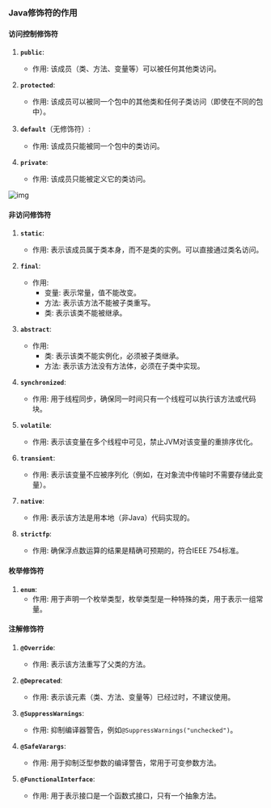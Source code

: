### Java修饰符的作用

#### 访问控制修饰符
1. **`public`**:
   - 作用: 该成员（类、方法、变量等）可以被任何其他类访问。
   
2. **`protected`**:
   - 作用: 该成员可以被同一个包中的其他类和任何子类访问（即使在不同的包中）。
   
3. **`default`**（无修饰符）:
   - 作用: 该成员只能被同一个包中的类访问。
   
4. **`private`**:
   - 作用: 该成员只能被定义它的类访问。

![img](/decorators.png)

#### 非访问修饰符
1. **`static`**:
   - 作用: 表示该成员属于类本身，而不是类的实例。可以直接通过类名访问。
   
2. **`final`**:
   - 作用: 
     - 变量: 表示常量，值不能改变。
     - 方法: 表示该方法不能被子类重写。
     - 类: 表示该类不能被继承。
   
3. **`abstract`**:
   - 作用: 
     - 类: 表示该类不能实例化，必须被子类继承。
     - 方法: 表示该方法没有方法体，必须在子类中实现。
   
4. **`synchronized`**:
   - 作用: 用于线程同步，确保同一时间只有一个线程可以执行该方法或代码块。
   
5. **`volatile`**:
   - 作用: 表示该变量在多个线程中可见，禁止JVM对该变量的重排序优化。
   
6. **`transient`**:
   - 作用: 表示该变量不应被序列化（例如，在对象流中传输时不需要存储此变量）。
   
7. **`native`**:
   - 作用: 表示该方法是用本地（非Java）代码实现的。
   
8. **`strictfp`**:
   - 作用: 确保浮点数运算的结果是精确可预期的，符合IEEE 754标准。

#### 枚举修饰符
1. **`enum`**:
   - 作用: 用于声明一个枚举类型，枚举类型是一种特殊的类，用于表示一组常量。

#### 注解修饰符
1. **`@Override`**:
   - 作用: 表示该方法重写了父类的方法。
   
2. **`@Deprecated`**:
   - 作用: 表示该元素（类、方法、变量等）已经过时，不建议使用。
   
3. **`@SuppressWarnings`**:
   - 作用: 抑制编译器警告，例如`@SuppressWarnings("unchecked")`。
   
4. **`@SafeVarargs`**:
   - 作用: 用于抑制泛型参数的编译警告，常用于可变参数方法。
   
5. **`@FunctionalInterface`**:
   - 作用: 用于表示接口是一个函数式接口，只有一个抽象方法。
